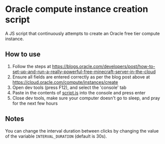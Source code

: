 # Oracle compute instance creation script

A JS script that continuously attempts to create an Oracle free tier compute instance.

## How to use

1. Follow the steps at https://blogs.oracle.com/developers/post/how-to-set-up-and-run-a-really-powerful-free-minecraft-server-in-the-cloud
2. Ensure all fields are entered correctly as per the blog post above at https://cloud.oracle.com/compute/instances/create
3. Open dev tools (press F12), and select the 'console' tab
4. Paste in the contents of [script.js](/script.js) into the console and press enter
5. Close dev tools, make sure your computer doesn't go to sleep, and pray for the next few hours

## Notes
You can change the interval duration between clicks by changing the value of the variable `INTERVAL_DURATION` (default is 30s).